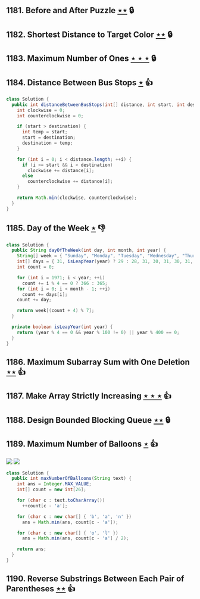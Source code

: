 ## 1181. Before and After Puzzle [$\star\star$](https://leetcode.com/problems/before-and-after-puzzle) 🔒

## 1182. Shortest Distance to Target Color [$\star\star$](https://leetcode.com/problems/shortest-distance-to-target-color) 🔒

## 1183. Maximum Number of Ones [$\star\star\star$](https://leetcode.com/problems/maximum-number-of-ones) 🔒

## 1184. Distance Between Bus Stops [$\star$](https://leetcode.com/problems/distance-between-bus-stops) :thumbsup:

```java
class Solution {
  public int distanceBetweenBusStops(int[] distance, int start, int destination) {
    int clockwise = 0;
    int counterclockwise = 0;

    if (start > destination) {
      int temp = start;
      start = destination;
      destination = temp;
    }

    for (int i = 0; i < distance.length; ++i) {
      if (i >= start && i < destination)
        clockwise += distance[i];
      else
        counterclockwise += distance[i];
    }

    return Math.min(clockwise, counterclockwise);
  }
}
```

## 1185. Day of the Week [$\star$](https://leetcode.com/problems/day-of-the-week) :thumbsdown:

```java
class Solution {
  public String dayOfTheWeek(int day, int month, int year) {
    String[] week = { "Sunday", "Monday", "Tuesday", "Wednesday", "Thursday", "Friday", "Saturday" };
    int[] days = { 31, isLeapYear(year) ? 29 : 28, 31, 30, 31, 30, 31, 31, 30, 31, 30, 31 };
    int count = 0;

    for (int i = 1971; i < year; ++i)
      count += i % 4 == 0 ? 366 : 365;
    for (int i = 0; i < month - 1; ++i)
      count += days[i];
    count += day;

    return week[(count + 4) % 7];
  }

  private boolean isLeapYear(int year) {
    return (year % 4 == 0 && year % 100 != 0) || year % 400 == 0;
  }
}
```

## 1186. Maximum Subarray Sum with One Deletion [$\star\star$](https://leetcode.com/problems/maximum-subarray-sum-with-one-deletion) :thumbsup:

## 1187. Make Array Strictly Increasing [$\star\star\star$](https://leetcode.com/problems/make-array-strictly-increasing) :thumbsup:

## 1188. Design Bounded Blocking Queue [$\star\star$](https://leetcode.com/problems/design-bounded-blocking-queue) 🔒

## 1189. Maximum Number of Balloons [$\star$](https://leetcode.com/problems/maximum-number-of-balloons) :thumbsup:

![](https://img.shields.io/badge/-Hash%20Table-7BA23F.svg?style=flat-square) ![](https://img.shields.io/badge/-String-60373E.svg?style=flat-square)

```java
class Solution {
  public int maxNumberOfBalloons(String text) {
    int ans = Integer.MAX_VALUE;
    int[] count = new int[26];

    for (char c : text.toCharArray())
      ++count[c - 'a'];

    for (char c : new char[] { 'b', 'a', 'n' })
      ans = Math.min(ans, count[c - 'a']);

    for (char c : new char[] { 'o', 'l' })
      ans = Math.min(ans, count[c - 'a'] / 2);

    return ans;
  }
}
```

## 1190. Reverse Substrings Between Each Pair of Parentheses [$\star\star$](https://leetcode.com/problems/reverse-substrings-between-each-pair-of-parentheses) :thumbsup:
